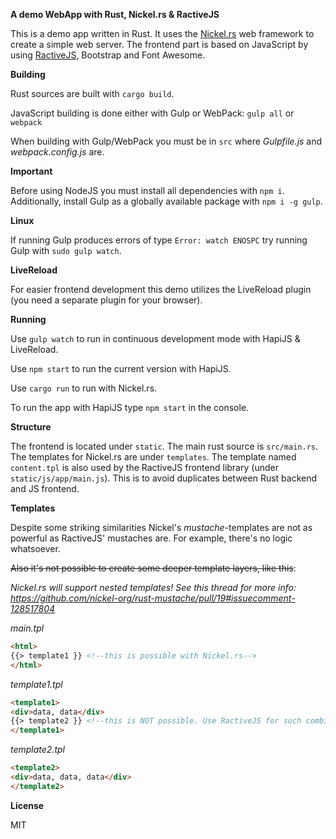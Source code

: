 **A demo WebApp with Rust, Nickel.rs & RactiveJS**

This is a demo app written in Rust. It uses the <a href="http://nickel.rs/" target="_blank">Nickel.rs</a> web framework to create a simple web server.
The frontend part is based on JavaScript by using <a href="http://www.ractivejs.org/" target="_blank">RactiveJS</a>, Bootstrap and Font Awesome.

**Building**

Rust sources are built with `cargo build`.

JavaScript building is done either with Gulp or WebPack: `gulp all` or `webpack`

When building with Gulp/WebPack you must be in `src` where *Gulpfile.js* and *webpack.config.js* are.

**Important**

Before using NodeJS you must install all dependencies with `npm i`.
Additionally, install Gulp as a globally available package with `npm i -g gulp`.

**Linux**

If running Gulp produces errors of type `Error: watch ENOSPC` try running Gulp with `sudo gulp watch`.

**LiveReload**

For easier frontend development this demo utilizes the LiveReload plugin (you need a separate plugin for your browser).

**Running**

Use `gulp watch` to run in continuous development mode with HapiJS & LiveReload.

Use `npm start` to run the current version with HapiJS.

Use `cargo run` to run with Nickel.rs.


To run the app with HapiJS type `npm start` in the console.


**Structure**

The frontend is located under `static`. The main rust source is `src/main.rs`. The
templates for Nickel.rs are under `templates`. The template named `content.tpl` is also used by the
RactiveJS frontend library (under `static/js/app/main.js`). This is to avoid duplicates between Rust backend
and JS frontend.

**Templates**


Despite some striking similarities Nickel's *mustache*-templates are not as powerful as RactiveJS' mustaches are. For example, there's
no logic whatsoever. 

~~Also it's not possible to create some deeper template layers, like this~~:

*Nickel.rs will support nested templates! See this thread for more info: https://github.com/nickel-org/rust-mustache/pull/19#issuecomment-128517804*

*main.tpl*

```html
<html>
{{> template1 }} <!--this is possible with Nickel.rs-->
</html>
```

*template1.tpl*

```html
<template1>
<div>data, data</div>
{{> template2 }} <!--this is NOT possible. Use RactiveJS for such combinations.-->
</template1>
```

*template2.tpl*

```html
<template2>
<div>data, data, data</div>
</template2>
```

**License**

MIT
